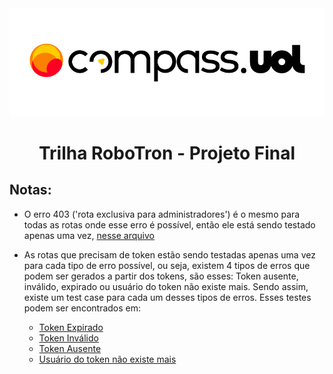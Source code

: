 
<div align = "center">
<img src="./midia/compasslogo.png">

# Trilha RoboTron - Projeto Final
</div>

## Notas:

* O erro 403 ('rota exclusiva para administradores') é o mesmo para todas as rotas onde esse erro é possível, então ele está sendo testado apenas uma vez, [nesse arquivo](produtos/TestesProdutos_DELETE.robot)

* As rotas que precisam de token estão sendo testadas apenas uma vez para cada tipo de erro possível, ou seja, existem 4 tipos de erros que podem ser gerados a partir dos tokens, são esses: Token ausente, inválido, expirado ou usuário do token não existe mais. Sendo assim, existe um test case para cada um desses tipos de erros. Esses testes podem ser encontrados em:
    * [Token Expirado](./produtos/TestesProdutos_DELETE.robot)
    * [Token Inválido](./produtos/TestesProdutos_POST.robot)
    * [Token Ausente](./produtos/TestesProdutos_PUT.robot)
    * [Usuário do token não existe mais](./produtos/TestesProdutos_POST.robot)